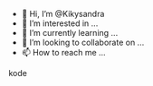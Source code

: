 - 👋 Hi, I’m @Kikysandra
- 👀 I’m interested in ...
- 🌱 I’m currently learning ...
- 💞️ I’m looking to collaborate on ...
- 📫 How to reach me ...

<!---
Kikysandra/Kikysandra is a ✨ special ✨ repository because its `README.md` (this file) appears on your GitHub profile.
You can click the Preview link to take a look at your changes.
--->kode 
